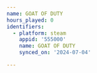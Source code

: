 ```yaml
---
name: GOAT OF DUTY
hours_played: 0
identifiers:
  - platform: steam
    appid: '555000'
    name: GOAT OF DUTY
    synced_on: '2024-07-04'

---
```

